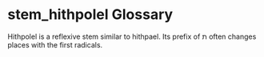 # stem_hithpolel Glossary
Hithpolel is a reflexive stem similar to hithpael. Its prefix of ת often changes places with the first radicals.